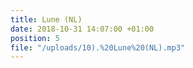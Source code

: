 ```yaml
---
title: Lune (NL)
date: 2018-10-31 14:07:00 +01:00
position: 5
file: "/uploads/10).%20Lune%20(NL).mp3"
---
```


